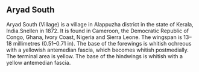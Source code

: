 ## Aryad South

Aryad South (Village) is a village in Alappuzha district in the state of Kerala, India.Snellen in 1872. It is found in Cameroon, the Democratic Republic of Congo, Ghana, Ivory Coast, Nigeria and Sierra Leone.
The wingspan is 13–18 millimetres (0.51–0.71 in). The base of the forewings is whitish ochreous with a yellowish antemedian fascia, which becomes whitish postmedially. The terminal area is yellow. The base of the hindwings is whitish with a yellow antemedian fascia.